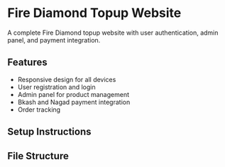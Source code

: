 # Fire Diamond Topup Website

A complete Fire Diamond topup website with user authentication, admin panel, and payment integration.

## Features
- Responsive design for all devices
- User registration and login
- Admin panel for product management
- Bkash and Nagad payment integration
- Order tracking

## Setup Instructions

## File Structure
